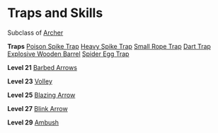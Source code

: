 <!-- TITLE: Trapper -->
<!-- SUBTITLE: A versatile adventurer with a compulsion to entrap their foes.  With some investment, these fighters can be just the strategic advantage a party will need to survive in Magnos. -->

# Traps and Skills
Subclass of [Archer](archer)

**Traps**
[Poison Spike Trap](poison-spike-trap)
[Heavy Spike Trap](heavy-spike-trap)
[Small Rope Trap](small-rope-trap)
[Dart Trap](dart-trap)
[Explosive Wooden Barrel](explosive-wooden-barrel)
[Spider Egg Trap](spider-egg-trap)

**Level 21**
[Barbed Arrows](barbed-arrows)

**Level 23**
[Volley](volley)

**Level 25**
[Blazing Arrow](blazing-arrow)

**Level 27**
[Blink Arrow](blink-arrow)

**Level 29**
[Ambush](ambush)